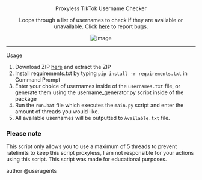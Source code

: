 <br/>
<div align="center">
  
   Proxyless TikTok Username Checker
  
  Loops through a list of usernames to check if they are available or unavailable. Click <a href="https://github.com/useragents/Proxyless-TikTok-Username-Checker/issues">here</a> to report bugs.
  
  ![image](https://user-images.githubusercontent.com/103281345/162510554-7fbce4b6-9869-480e-a64f-b96dc56adbd1.png)

  
</div>

--------------------------------------

Usage


1. Download ZIP <a href="https://github.com/competed/TIKTOK-USERNAME-CHECKER">here</a> and extract the ZIP
2. Install requirements.txt by typing `pip install -r requirements.txt` in Command Prompt
3. Enter your choice of usernames inside of the `usernames.txt` file, or generate them using the username_generator.py</a> script inside of the package
4. Run the `run.bat` file which executes the `main.py` script and enter the amount of threads you would like.
5. All available usernames will be outputted to `Available.txt` file.

### Please note

This script only allows you to use a maximum of 5 threads to prevent ratelimits to keep this script proxyless, I am not responsible for your actions using this script. This script was made for educational purposes.

author @useragents

